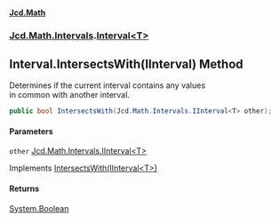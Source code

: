 #### [Jcd.Math](index.md 'index')
### [Jcd.Math.Intervals](Jcd.Math.Intervals.md 'Jcd.Math.Intervals').[Interval&lt;T&gt;](Jcd.Math.Intervals.Interval_T_.md 'Jcd.Math.Intervals.Interval<T>')

## Interval<T>.IntersectsWith(IInterval<T>) Method

Determines if the current interval contains any values  
in common with another interval.

```csharp
public bool IntersectsWith(Jcd.Math.Intervals.IInterval<T> other);
```
#### Parameters

<a name='Jcd.Math.Intervals.Interval_T_.IntersectsWith(Jcd.Math.Intervals.IInterval_T_).other'></a>

`other` [Jcd.Math.Intervals.IInterval&lt;](Jcd.Math.Intervals.IInterval_T_.md 'Jcd.Math.Intervals.IInterval<T>')[T](Jcd.Math.Intervals.Interval_T_.md#Jcd.Math.Intervals.Interval_T_.T 'Jcd.Math.Intervals.Interval<T>.T')[&gt;](Jcd.Math.Intervals.IInterval_T_.md 'Jcd.Math.Intervals.IInterval<T>')

Implements [IntersectsWith(IInterval&lt;T&gt;)](Jcd.Math.Intervals.IInterval_T_.IntersectsWith(Jcd.Math.Intervals.IInterval_T_).md 'Jcd.Math.Intervals.IInterval<T>.IntersectsWith(Jcd.Math.Intervals.IInterval<T>)')

#### Returns
[System.Boolean](https://docs.microsoft.com/en-us/dotnet/api/System.Boolean 'System.Boolean')